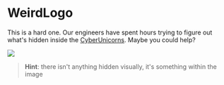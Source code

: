 # WeirdLogo

This is a hard one. Our engineers have spent hours trying to figure out what's hidden inside the [CyberUnicorns](./cyberunisteg.jpg). Maybe you could help?

![](https://i.imgur.com/Kf88lL1.jpg)

> **Hint**: there isn't anything hidden visually, it's something within the image
